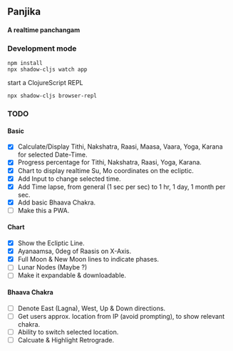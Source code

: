 ## Panjika
#### A realtime panchangam

### Development mode
```
npm install
npx shadow-cljs watch app
```
start a ClojureScript REPL
```
npx shadow-cljs browser-repl
```

### TODO 
#### Basic
- [X] Calculate/Display Tithi, Nakshatra, Raasi, Maasa, Vaara, Yoga, Karana for selected Date-Time.
- [X] Progress percentage for Tithi, Nakshatra, Raasi, Yoga, Karana.
- [X] Chart to display realtime Su, Mo coordinates on the ecliptic.
- [X] Add Input to change selected time.
- [X] Add Time lapse, from general (1 sec per sec) to 1 hr, 1 day, 1 month per sec.
- [X] Add basic Bhaava Chakra.
- [ ] Make this a PWA.
#### Chart
- [X] Show the Ecliptic Line.
- [X] Ayanaamsa, 0deg of Raasis on X-Axis.
- [X] Full Moon & New Moon lines to indicate phases.
- [ ] Lunar Nodes (Maybe ?)
- [ ] Make it expandable & downloadable.
#### Bhaava Chakra
- [ ] Denote East (Lagna), West, Up & Down directions. 
- [ ] Get users approx. location from IP (avoid prompting), to show relevant chakra.
- [ ] Ability to switch selected location.
- [ ] Calcuate & Highlight Retrograde.
